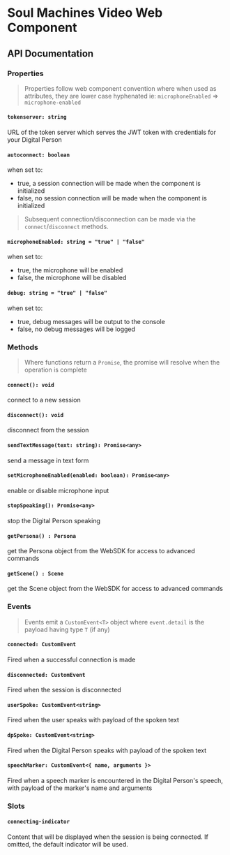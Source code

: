 # Soul Machines Video Web Component

## API Documentation

### Properties

> Properties follow web component convention where when used as attributes, they are lower case hyphenated ie: `microphoneEnabled` => `microphone-enabled`

#### `tokenserver: string`

URL of the token server which serves the JWT token with credentials for your Digital Person

#### `autoconnect: boolean`

when set to:

- true, a session connection will be made when the component is initialized
- false, no session connection will be made when the component is initialized

> Subsequent connection/disconnection can be made via the `connect`/`disconnect` methods.

#### `microphoneEnabled: string = "true" | "false"`

when set to:

- true, the microphone will be enabled
- false, the microphone will be disabled

#### `debug: string = "true" | "false"`

when set to:

- true, debug messages will be output to the console
- false, no debug messages will be logged

### Methods

> Where functions return a `Promise`, the promise will resolve when the operation is complete

#### `connect(): void`

connect to a new session

#### `disconnect(): void`

disconnect from the session

#### `sendTextMessage(text: string): Promise<any>`

send a message in text form

#### `setMicrophoneEnabled(enabled: boolean): Promise<any>`

enable or disable microphone input

#### `stopSpeaking(): Promise<any>`

stop the Digital Person speaking

#### `getPersona() : Persona`

get the Persona object from the WebSDK for access to advanced commands

#### `getScene() : Scene`

get the Scene object from the WebSDK for access to advanced commands

### Events

> Events emit a `CustomEvent<T>` object where `event.detail` is the payload having type `T` (if any)

#### `connected: CustomEvent`

Fired when a successful connection is made

#### `disconnected: CustomEvent`

Fired when the session is disconnected

#### `userSpoke: CustomEvent<string>`

Fired when the user speaks with payload of the spoken text

#### `dpSpoke: CustomEvent<string>`

Fired when the Digital Person speaks with payload of the spoken text

#### `speechMarker: CustomEvent<{ name, arguments }>`

Fired when a speech marker is encountered in the Digital Person's speech, with payload of the marker's name and arguments

### Slots

#### `connecting-indicator`

Content that will be displayed when the session is being connected. If omitted, the default indicator will be used.
